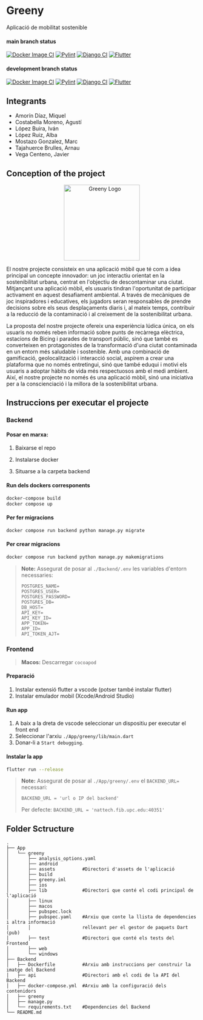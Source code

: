 # Greeny

Aplicació de mobilitat sostenible

#### main branch status
[![Docker Image CI](https://github.com/pes2324q2-gei-upc/Greeny/actions/workflows/docker-image.yml/badge.svg?branch=main)](https://github.com/pes2324q2-gei-upc/Greeny/actions/workflows/docker-image.yml) [![Pylint](https://github.com/pes2324q2-gei-upc/Greeny/actions/workflows/pylint.yml/badge.svg)](https://github.com/pes2324q2-gei-upc/Greeny/actions/workflows/pylint.yml) [![Django CI](https://github.com/pes2324q2-gei-upc/Greeny/actions/workflows/django.yml/badge.svg)](https://github.com/pes2324q2-gei-upc/Greeny/actions/workflows/django.yml) [![Flutter](https://github.com/pes2324q2-gei-upc/Greeny/actions/workflows/flutter.yml/badge.svg)](https://github.com/pes2324q2-gei-upc/Greeny/actions/workflows/flutter.yml)

#### development branch status
[![Docker Image CI](https://github.com/pes2324q2-gei-upc/Greeny/actions/workflows/docker-image.yml/badge.svg?branch=develop)](https://github.com/pes2324q2-gei-upc/Greeny/actions/workflows/docker-image.yml) [![Pylint](https://github.com/pes2324q2-gei-upc/Greeny/actions/workflows/pylint.yml/badge.svg?branch=develop)](https://github.com/pes2324q2-gei-upc/Greeny/actions/workflows/pylint.yml) [![Django CI](https://github.com/pes2324q2-gei-upc/Greeny/actions/workflows/django.yml/badge.svg?branch=develop)](https://github.com/pes2324q2-gei-upc/Greeny/actions/workflows/django.yml) [![Flutter](https://github.com/pes2324q2-gei-upc/Greeny/actions/workflows/flutter.yml/badge.svg?branch=develop)](https://github.com/pes2324q2-gei-upc/Greeny/actions/workflows/flutter.yml)

## Integrants
- Amorín Díaz, Miquel
- Costabella Moreno, Agustí
- López Buira, Iván
- López Ruiz, Alba 
- Mostazo Gonzalez, Marc
- Tajahuerce Brulles, Arnau
- Vega Centeno, Javier

## Conception of the project

<p align="center">
  <img src="https://github.com/pes2324q2-gei-upc/Greeny/blob/develop/App/greeny/assets/icons/appicon.png?raw=true" alt="Greeny Logo" width="200"/>
</p>

El nostre projecte consisteix en una aplicació mòbil que té com a idea principal un concepte innovador: un joc interactiu orientat en la sostenibilitat urbana, centrat en l'objectiu de descontaminar una ciutat. Mitjançant una aplicació mòbil, els usuaris tindran l'oportunitat de participar activament en aquest desafiament ambiental. A través de mecàniques de joc inspiradores i educatives, els jugadors seran responsables de prendre decisions sobre els seus desplaçaments diaris i, al mateix temps, contribuir a la reducció de la contaminació i al creixement de la sostenibilitat urbana.

La proposta del nostre projecte ofereix una experiència lúdica única, on els usuaris no només reben informació sobre punts de recàrrega elèctrica, estacions de Bicing i parades de transport públic, sinó que també es converteixen en protagonistes de la transformació d'una ciutat contaminada en un entorn més saludable i sostenible. Amb una combinació de gamificació, geolocalització i interacció social, aspirem a crear una plataforma que no només entretingui, sinó que també eduqui i motivi els usuaris a adoptar hàbits de vida més respectuosos amb el medi ambient. Així, el nostre projecte no només és una aplicació mòbil, sinó una iniciativa per a la conscienciació i la millora de la sostenibilitat urbana.

## Instruccions per executar el projecte

### Backend
#### Posar en marxa:

1. Baixarse el repo

2. Instalarse docker

3. Situarse a la carpeta backend

#### Run dels dockers corresponents

```sh
docker-compose build
docker compose up
```

#### Per fer migracions

```sh
docker compose run backend python manage.py migrate
```


#### Per crear migracions

```sh
docker compose run backend python manage.py makemigrations
```

> **Note:** Assegurat de posar al `./Backend/.env` les variables d'entorn necessaries:
>```
>POSTGRES_NAME=
>POSTGRES_USER=
>POSTGRES_PASSWORD=
>POSTGRES_DB=
>DB_HOST=
>API_KEY=
>API_KEY_ID=
>APP_TOKEN=
>APP_ID=
>API_TOKEN_AJT=
>```

### Frontend
> **Macos:** Descarregar `cocoapod`

#### Preparació
1. Instalar extensió flutter a vscode (potser també instalar flutter)
2. Instalar emulador mobil (Xcode/Android Studio)

#### Run app
1. A baix a la dreta de vscode seleccionar un dispositiu per executar el front end
2. Seleccionar l'arxiu `./App/greeny/lib/main.dart`
3. Donar-li a `Start debugging`.

#### Instalar la app
```sh
flutter run --release
```

> **Note:** Assegurat de posar al `./App/greeny/.env` el `BACKEND_URL=` necessari:
>
> `BACKEND_URL = 'url o IP del backend'`
>
> Per defecte: `BACKEND_URL = 'nattech.fib.upc.edu:40351'`

## Folder Sctructure

```
.
├── App
│   └── greeny
│       ├── analysis_options.yaml
│       ├── android
│       ├── assets          #Directori d'assets de l'aplicació
│       ├── build
│       ├── greeny.iml
│       ├── ios
│       ├── lib             #Directori que conté el codi principal de l'aplicació
│       ├── linux
│       ├── macos
│       ├── pubspec.lock
│       ├── pubspec.yaml    #Arxiu que conte la llista de dependencies i altra informació 
│       │                   rellevant per el gestor de paquets Dart (pub)
│       ├── test            #Directori que conté els tests del Frontend
│       ├── web
│       └── windows
├── Backend
│   ├── Dockerfile          #Arxiu amb instruccions per construir la imatge del Backend
│   ├── api                 #Directori amb el codi de la API del Backend
│   ├── docker-compose.yml  #Arxiu amb la configuració dels contenidors
│   ├── greeny
│   ├── manage.py
│   └── requirements.txt    #Dependencies del Backend
└── README.md
```
